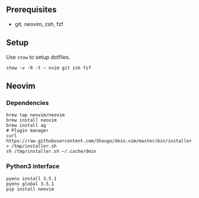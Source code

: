 ## Prerequisites
* git, neovim, zsh, fzf

## Setup
Use `stow` to setup dotfiles.

```
stow -v -R -t ~ nvim git zsh fzf
```

## Neovim
### Dependencies
```
brew tap neovim/neovim
brew install neovim
brew install ag
# Plugin manager
curl https://raw.githubusercontent.com/Shougo/dein.vim/master/bin/installer.sh > /tmp/installer.sh
sh /tmp/installer.sh ~/.cache/dein
```

### Python3 interface
```
pyenv install 3.5.1
pyenv global 3.5.1
pip install neovim
```
